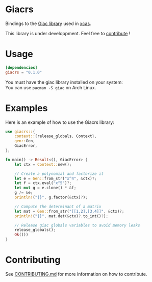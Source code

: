 # Giacrs

Bindings to the [Giac library](https://www-fourier.ujf-grenoble.fr/~parisse/giac_us.html) used in [xcas](https://www-fourier.ujf-grenoble.fr/~parisse/giac.html).

This library is under developpment. Feel free to [contribute](#contributing) !

# Usage

```toml
[dependencies]
giacrs = "0.1.0"
```

You must have the giac library installed on your system:\
You can use `pacman -S giac` on Arch Linux.

# Examples

Here is an example of how to use the Giacrs library:

```rust
use giacrs::{
    context::{release_globals, Context},
    gen::Gen,
    GiacError,
};

fn main() -> Result<(), GiacError> {
    let ctx = Context::new();

    // Create a polynomial and factorize it
    let e = Gen::from_str("x^4", &ctx)?;
    let f = ctx.eval("x^5")?;
    let mut g = e.clone() * &f;
    g /= &e;
    println!("{}", g.factor(&ctx)?);

    // Compute the determinant of a matrix
    let mat = Gen::from_str("[[1,2],[3,4]]", &ctx)?;
    println!("{}", mat.det(&ctx)?.to_int()?);

    // Release giac globals variables to avoid memory leaks
    release_globals();
    Ok(())
}
```

# Contributing

See [CONTRIBUTING.md](https://github.com/supersurviveur/giacrs/blob/main/CONTRIBUTING.md) for more information on how to contribute.
